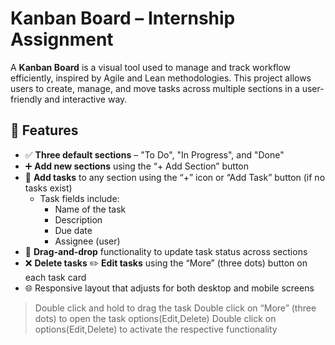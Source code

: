 # Kanban Board – Internship Assignment

A **Kanban Board** is a visual tool used to manage and track workflow efficiently, inspired by Agile and Lean methodologies. This project allows users to create, manage, and move tasks across multiple sections in a user-friendly and interactive way.

## 📌 Features

- ✅ **Three default sections** – "To Do", "In Progress", and "Done"
- ➕ **Add new sections** using the “+ Add Section” button
- 📝 **Add tasks** to any section using the “+” icon or “Add Task” button (if no tasks exist)
  - Task fields include:
    - Name of the task
    - Description
    - Due date
    - Assignee (user)
- 🔁 **Drag-and-drop** functionality to update task status across sections
- ❌ **Delete tasks** ✏️ **Edit tasks** using the “More” (three dots) button on each task card
- 🌐 Responsive layout that adjusts for both desktop and mobile screens

> Double click and hold to drag the task
> Double click on “More” (three dots) to open the task options(Edit,Delete)
> Double click on options(Edit,Delete) to activate the respective functionality


